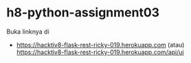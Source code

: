 # h8-python-assignment03

Buka linknya di
- https://hacktiv8-flask-rest-ricky-019.herokuapp.com
(atau)
https://hacktiv8-flask-rest-ricky-019.herokuapp.com/api/ui
